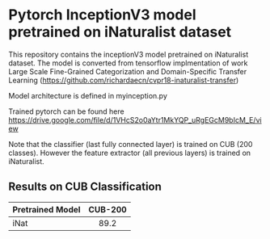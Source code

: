 # Pytorch InceptionV3 model pretrained on iNaturalist dataset


This repository contains the inceptionV3 model pretrained on iNaturalist dataset. The model is converted from tensorflow implmentation of work
Large Scale Fine-Grained Categorization and Domain-Specific Transfer Learning (https://github.com/richardaecn/cvpr18-inaturalist-transfer)


Model architecture is defined in myinception.py

Trained pytorch can be found here https://drive.google.com/file/d/1VHcS2o0aYtr1MkYQP_uRgEGcM9bIcM_E/view

Note that the classifier (last fully connected layer) is trained on CUB (200 classes). However the feature extractor (all previous layers) is trained on iNaturalist. 

## Results on CUB Classification
|    Pretrained Model            | CUB-200  |
| -------------            |:-------------:| 
| iNat           |   89.2  |







